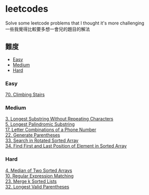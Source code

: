 # leetcodes
Solve some leetcode problems that I thought it's more challenging   
一些我覺得比較要多想一會兒的題目的解法

## 難度
+ [Easy](#Easy)  
+ [Medium](#Medium)  
+ [Hard](#Hard)  

### Easy
[70. Climbing Stairs](https://github.com/fhsi5794/leetcodes/tree/master/70._Climbing_Stairs)  

### Medium
[3. Longest Substring Without Repeating Characters](https://github.com/fhsi5794/leetcodes/tree/master//03_Longest_Substring_Without_Repeating_Characters)  
[5. Longest Palindromic Substring ](https://github.com/fhsi5794/leetcodes/tree/master//05_Longest_Palindromic_Substring)  
[17. Letter Combinations of a Phone Number](https://github.com/fhsi5794/leetcodes/tree/master/17_Letter_Combinations_of_a_Phone_Number)   
[22. Generate Parentheses](https://github.com/fhsi5794/leetcodes/tree/master/22_Generate_Parentheses)  
[33. Search in Rotated Sorted Array](https://github.com/fhsi5794/leetcodes/tree/master/33._Search_in_Rotated_Sorted_Array)    
[34. Find First and Last Position of Element in Sorted Array](https://github.com/fhsi5794/leetcodes/tree/master/34_Find_First_and_Last_Position_of_Element_in_Sorted_Array)  

### Hard
[4. Median of Two Sorted Arrays](https://github.com/fhsi5794/leetcodes/tree/master//04_Median_of_Two_Sorted%20Arrays)  
[10. Regular Expression Matching](https://github.com/fhsi5794/leetcodes/tree/master//10_Regular_Expression_Matching)    
[23. Merge k Sorted Lists](https://github.com/fhsi5794/leetcodes/tree/master/23_Merge_k_Sorted_Lists)      
[32. Longest Valid Parentheses](https://github.com/fhsi5794/leetcodes/tree/master/32_Longest_Valid_Parentheses)     
